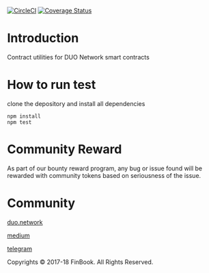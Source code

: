 [![CircleCI](https://circleci.com/gh/FinBook/duo-contract-wrapper.svg?style=svg)](https://circleci.com/gh/FinBook/duo-contract-wrapper)
[![Coverage Status](https://coveralls.io/repos/github/FinBook/duo-contract-wrapper/badge.svg)](https://coveralls.io/github/FinBook/duo-contract-wrapper)
# Introduction
Contract utilities for DUO Network smart contracts

# How to run test
clone the depository and install all dependencies     

```
npm install
npm test
```

# Community Reward
As part of our bounty reward program, any bug or issue found will be rewarded with community tokens based on seriousness of the issue.

# Community
[duo.network](https://duo.network)

[medium](https://medium.com/duo-network)

[telegram](https://t.me/duonetwork)

Copyrights © 2017-18 FinBook. All Rights Reserved.   

